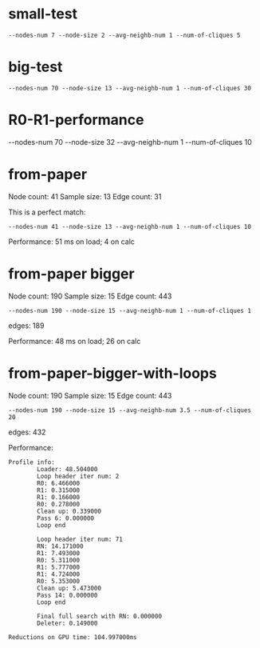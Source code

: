 # small-test
```
--nodes-num 7 --node-size 2 --avg-neighb-num 1 --num-of-cliques 5
```

# big-test
```
--nodes-num 70 --node-size 13 --avg-neighb-num 1 --num-of-cliques 30
```

# R0-R1-performance
--nodes-num 70 --node-size 32 --avg-neighb-num 1 --num-of-cliques 10

# from-paper
Node count: 41
Sample size: 13
Edge count: 31

This is a perfect match:
```
--nodes-num 41 --node-size 13 --avg-neighb-num 1 --num-of-cliques 10
```

Performance:
51 ms on load; 4 on calc

# from-paper bigger
Node count: 190
Sample size: 15
Edge count: 443

```
--nodes-num 190 --node-size 15 --avg-neighb-num 1 --num-of-cliques 1
```
edges: 189

Performance:
48 ms on load; 26 on calc

# from-paper-bigger-with-loops
Node count: 190
Sample size: 15
Edge count: 443

```
--nodes-num 190 --node-size 15 --avg-neighb-num 3.5 --num-of-cliques 20
```
edges: 432

Performance:
```
Profile info:
        Loader: 48.504000
        Loop header iter num: 2
        R0: 6.466000
        R1: 0.315000
        R1: 0.166000
        R0: 0.278000
        Clean up: 0.339000
        Pass 6: 0.000000
        Loop end

        Loop header iter num: 71
        RN: 14.171000
        R1: 7.493000
        R0: 5.311000
        R1: 5.777000
        R1: 4.724000
        R0: 5.353000
        Clean up: 5.473000
        Pass 14: 0.000000
        Loop end

        Final full search with RN: 0.000000
        Deleter: 0.149000

Reductions on GPU time: 104.997000ms
```